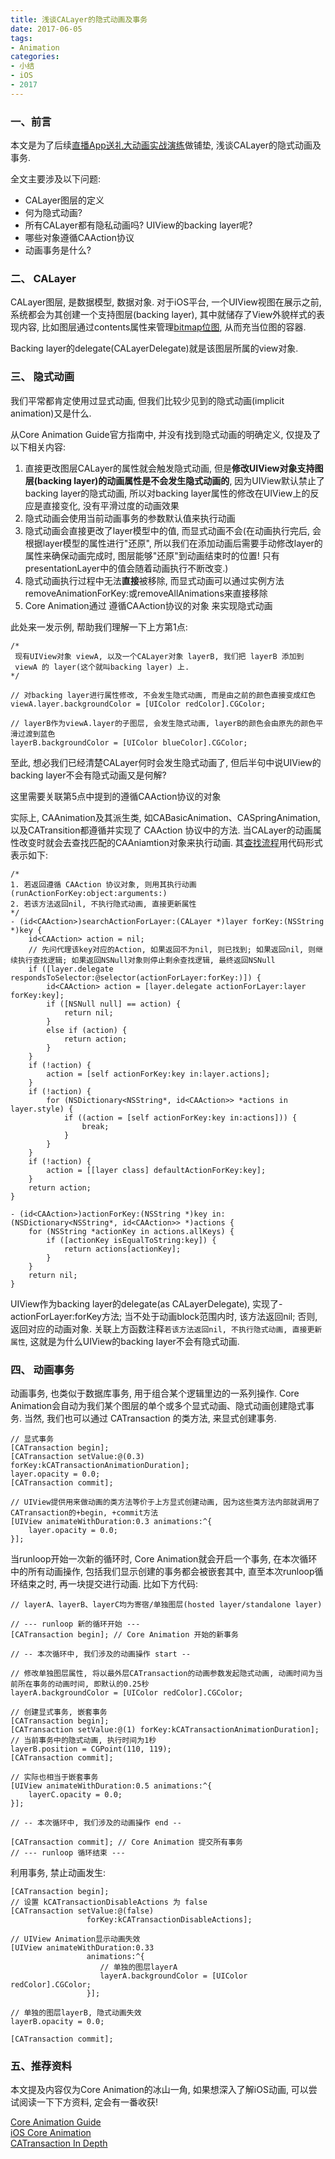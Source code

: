 ```yaml
---
title: 浅谈CALayer的隐式动画及事务
date: 2017-06-05
tags: 
- Animation
categories: 
- 小结 
- iOS
- 2017
---
```

### 一、前言

本文是为了后续[直播App送礼大动画实战演练]()做铺垫, 浅谈CALayer的隐式动画及事务. 

全文主要涉及以下问题:

* CALayer图层的定义
* 何为隐式动画?
* 所有CALayer都有隐私动画吗? UIView的backing layer呢? 
* 哪些对象遵循CAAction协议
* 动画事务是什么?

<!-- more -->

### 二、 CALayer
CALayer图层, 是数据模型, 数据对象. 对于iOS平台, 一个UIView视图在展示之前, 系统都会为其创建一个支持图层(backing layer), 其中就储存了View外貌样式的表现内容, 比如图层通过contents属性来管理[bitmap位图](https://developer.apple.com/library/content/documentation/GraphicsImaging/Conceptual/drawingwithquartz2d/dq_images/dq_images.html#//apple_ref/doc/uid/TP30001066-CH212-SW3), 从而充当位图的容器.

Backing layer的delegate(CALayerDelegate)就是该图层所属的view对象.

### 三、 隐式动画
我们平常都肯定使用过显式动画, 但我们比较少见到的隐式动画(implicit animation)又是什么. 

从Core Animation Guide官方指南中, 并没有找到隐式动画的明确定义, 仅提及了以下相关内容:

1. 直接更改图层CALayer的属性就会触发隐式动画, 但是**修改UIView对象支持图层(backing layer)的动画属性是不会发生隐式动画的**, 因为UIView默认禁止了backing layer的隐式动画, 所以对backing layer属性的修改在UIView上的反应是直接变化, 没有平滑过度的动画效果
2. 隐式动画会使用当前动画事务的参数默认值来执行动画
3. 隐式动画会直接更改了layer模型中的值, 而显式动画不会(在动画执行完后, 会根据layer模型的属性进行"还原", 所以我们在添加动画后需要手动修改layer的属性来确保动画完成时, 图层能够"还原"到动画结束时的位置! 只有presentationLayer中的值会随着动画执行不断改变.)
4. 隐式动画执行过程中无法**直接**被移除, 而显式动画可以通过实例方法removeAnimationForKey:或removeAllAnimations来直接移除
5. Core Animation通过 遵循CAAction协议的对象 来实现隐式动画

此处来一发示例, 帮助我们理解一下上方第1点:

```objc
/*
 现有UIView对象 viewA, 以及一个CALayer对象 layerB, 我们把 layerB 添加到 
 viewA 的 layer(这个就叫backing layer) 上.
*/

// 对backing layer进行属性修改, 不会发生隐式动画, 而是由之前的颜色直接变成红色	
viewA.layer.backgroundColor = [UIColor redColor].CGColor;

// layerB作为viewA.layer的子图层, 会发生隐式动画, layerB的颜色会由原先的颜色平滑过渡到蓝色
layerB.backgroundColor = [UIColor blueColor].CGColor;
```

至此, 想必我们已经清楚CALayer何时会发生隐式动画了, 但后半句中说UIView的backing layer不会有隐式动画又是何解? 

这里需要关联第5点中提到的遵循CAAction协议的对象

实际上, CAAnimation及其派生类, 如CABasicAnimation、CASpringAnimation, 以及CATransition都遵循并实现了 CAAction 协议中的方法. 当CALayer的动画属性改变时就会去查找匹配的CAAniamtion对象来执行动画. 其[查找流程](https://developer.apple.com/library/content/documentation/Cocoa/Conceptual/CoreAnimation_guide/ReactingtoLayerChanges/ReactingtoLayerChanges.html#//apple_ref/doc/uid/TP40004514-CH7-SW2)用代码形式表示如下:

```objc
/*
1. 若返回遵循 CAAction 协议对象, 则用其执行动画(runActionForKey:object:arguments:)
2. 若该方法返回nil, 不执行隐式动画, 直接更新属性
*/
- (id<CAAction>)searchActionForLayer:(CALayer *)layer forKey:(NSString *)key {
    id<CAAction> action = nil;
    // 先问代理该key对应的Action, 如果返回不为nil, 则已找到; 如果返回nil, 则继续执行查找逻辑; 如果返回NSNull对象则停止剩余查找逻辑, 最终返回NSNull
    if ([layer.delegate respondsToSelector:@selector(actionForLayer:forKey:)]) {
        id<CAAction> action = [layer.delegate actionForLayer:layer forKey:key];
        if ([NSNull null] == action) {
            return nil;
        }
        else if (action) {
        	return action;
        }
    }
    if (!action) {
        action = [self actionForKey:key in:layer.actions];
    }
    if (!action) {
        for (NSDictionary<NSString*, id<CAAction>> *actions in layer.style) {
            if ((action = [self actionForKey:key in:actions])) {
                break;
            }
        }
    }
    if (!action) {
        action = [[layer class] defaultActionForKey:key];
    }
    return action;
}

- (id<CAAction>)actionForKey:(NSString *)key in:(NSDictionary<NSString*, id<CAAction>> *)actions {
    for (NSString *actionKey in actions.allKeys) {
        if ([actionKey isEqualToString:key]) {
            return actions[actionKey];
        }
    }
    return nil;
}
```
UIView作为backing layer的delegate(as CALayerDelegate), 实现了-actionForLayer:forKey方法; 当不处于动画block范围内时, 该方法返回nil; 否则, 返回对应的动画对象. 关联上方函数注释`若该方法返回nil, 不执行隐式动画, 直接更新属性`, 这就是为什么UIView的backing layer不会有隐式动画.

### 四、 动画事务
动画事务, 也类似于数据库事务, 用于组合某个逻辑里边的一系列操作. Core Animation会自动为我们某个图层的单个或多个显式动画、隐式动画创建隐式事务. 当然, 我们也可以通过 CATransaction 的类方法, 来显式创建事务.

```objc
// 显式事务
[CATransaction begin];
[CATransaction setValue:@(0.3) forKey:kCATransactionAnimationDuration];
layer.opacity = 0.0;
[CATransaction commit];

// UIView提供用来做动画的类方法等价于上方显式创建动画, 因为这些类方法内部就调用了CATransaction的+begin, +commit方法
[UIView animateWithDuration:0.3 animations:^{
	layer.opacity = 0.0;
}];
```

当runloop开始一次新的循环时, Core Animation就会开启一个事务, 在本次循环中的所有动画操作, 包括我们显示创建的事务都会被嵌套其中, 直至本次runloop循环结束之时, 再一块提交进行动画. 比如下方代码:

```objc
// layerA、layerB、layerC均为寄宿/单独图层(hosted layer/standalone layer)

// --- runloop 新的循环开始 ---
[CATransaction begin]; // Core Animation 开始的新事务

// -- 本次循环中, 我们涉及的动画操作 start -- 

// 修改单独图层属性, 将以最外层CATransaction的动画参数发起隐式动画, 动画时间为当前所在事务的动画时间, 即默认的0.25秒
layerA.backgroundColor = [UIColor redColor].CGColor; 

// 创建显式事务, 嵌套事务
[CATransaction begin];
[CATransaction setValue:@(1) forKey:kCATransactionAnimationDuration];
// 当前事务中的隐式动画, 执行时间为1秒
layerB.position = CGPoint(110, 119);
[CATransaction commit];

// 实际也相当于嵌套事务
[UIView animateWithDuration:0.5 animations:^{
	layerC.opacity = 0.0;
}];

// -- 本次循环中, 我们涉及的动画操作 end -- 

[CATransaction commit]; // Core Animation 提交所有事务
// --- runloop 循环结束 ---
```

利用事务, 禁止动画发生:

```objc
[CATransaction begin];
// 设置 kCATransactionDisableActions 为 false
[CATransaction setValue:@(false)
                 forKey:kCATransactionDisableActions];

// UIView Animation显示动画失效
[UIView animateWithDuration:0.33
                 animations:^{
                 	// 单独的图层layerA
                    layerA.backgroundColor = [UIColor redColor].CGColor;
                 }];

// 单独的图层layerB, 隐式动画失效
layerB.opacity = 0.0;

[CATransaction commit];
```


### 五、推荐资料
本文提及内容仅为Core Animation的冰山一角, 如果想深入了解iOS动画, 可以尝试阅读一下下方资料, 定会有一番收获!

[Core Animation Guide](https://developer.apple.com/library/content/documentation/Cocoa/Conceptual/CoreAnimation_guide/Introduction/Introduction.html#//apple_ref/doc/uid/TP40004514)  
[iOS Core Animation](https://book.douban.com/subject/25716177/)   
[CATransaction In Depth](http://calayer.com/core-animation/2016/05/17/catransaction-in-depth.html)